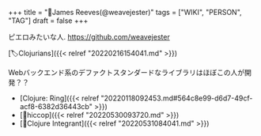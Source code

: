 +++
title = "👨James Reeves(@weavejester)"
tags = ["WIKI", "PERSON", "TAG"]
draft = false
+++

ピエロみたいな人. <https://github.com/weavejester>

[🏷Clojurians]({{< relref "20220216154041.md" >}})

Webバックエンド系のデファクトスタンダードなライブラリはほぼこの人が開発？？

-   [Clojure: Ring]({{< relref "20220118092453.md#564c8e99-d6d7-49cf-acf8-6382d36443cb" >}})
-   [📝hiccop]({{< relref "20220530093720.md" >}})
-   [📝Clojure Integrant]({{< relref "20220531084041.md" >}})
